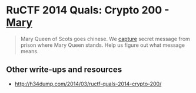 # RuCTF 2014 Quals: Crypto 200 - [Mary](https://github.com/HackerDom/ructf-2014-quals/tree/master/tasks/mary)

> Mary Queen of Scots goes chinese. We [capture](7c0aaca1f531dd40dd407f3a7721dfd0/d8cb57bf1b34bf8c58836724ee2b0b71) secret message from prison where Mary Queen stands. Help us figure out what message means.

## Other write-ups and resources

* <http://h34dump.com/2014/03/ructf-quals-2014-crypto-200/>

